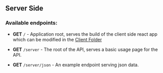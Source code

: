 ## Server Side

### Available endpoints:

* **GET** `/` - Application root, serves the build of the client side react app which can be modified in the [Client Folder](../Client)

* **GET** `/server` - The root of the API, serves a basic usage page for the API.

* **GET** `/server/json` - An example endpoint serving json data.

